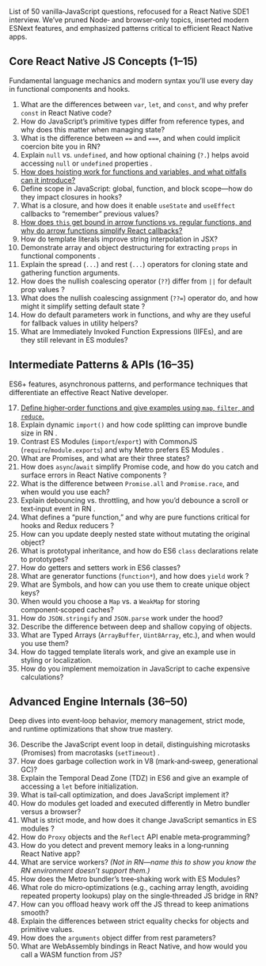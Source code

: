 List of 50 vanilla‑JavaScript questions, refocused for a React Native SDE1 interview. We’ve pruned Node‑ and browser‑only topics, inserted modern ESNext features, and emphasized patterns critical to efficient React Native apps.  

## Core React Native JS Concepts (1–15)  
Fundamental language mechanics and modern syntax you’ll use every day in functional components and hooks.  

1. What are the differences between `var`, `let`, and `const`, and why prefer `const` in React Native code?  
2. How do JavaScript’s primitive types differ from reference types, and why does this matter when managing state?  
3. What is the difference between `==` and `===`, and when could implicit coercion bite you in RN?  
4. Explain `null` vs. `undefined`, and how optional chaining (`?.`) helps avoid accessing `null` or `undefined` properties .  
5. [How does hoisting work for functions and variables, and what pitfalls can it introduce?](https://github.com/subraatakumar/React-Native-Interview-Questions/blob/main/answers/js/hoisting.md)  
6. Define scope in JavaScript: global, function, and block scope—how do they impact closures in hooks?  
7. What is a closure, and how does it enable `useState` and `useEffect` callbacks to “remember” previous values?  
8. [How does `this` get bound in arrow functions vs. regular functions, and why do arrow functions simplify React callbacks?](https://github.com/subraatakumar/React-Native-Interview-Questions/blob/main/answers/js/this_and_arrow_functions.md)
9. How do template literals improve string interpolation in JSX?  
10. Demonstrate array and object destructuring for extracting `props` in functional components .  
11. Explain the spread (`...`) and rest (`...`) operators for cloning state and gathering function arguments.  
12. How does the nullish coalescing operator (`??`) differ from `||` for default prop values ?  
13. What does the nullish coalescing assignment (`??=`) operator do, and how might it simplify setting default state ?  
14. How do default parameters work in functions, and why are they useful for fallback values in utility helpers?  
15. What are Immediately Invoked Function Expressions (IIFEs), and are they still relevant in ES modules?  

## Intermediate Patterns & APIs (16–35)  
ES6+ features, asynchronous patterns, and performance techniques that differentiate an effective React Native developer.  

17. [Define higher‑order functions and give examples using `map`, `filter`, and `reduce`.](https://github.com/subraatakumar/React-Native-Interview-Questions/blob/main/answers/js/higher_order_function.md)  
18. Explain dynamic `import()` and how code splitting can improve bundle size in RN .  
19. Contrast ES Modules (`import`/`export`) with CommonJS (`require`/`module.exports`) and why Metro prefers ES Modules .  
20. What are Promises, and what are their three states?  
21. How does `async`/`await` simplify Promise code, and how do you catch and surface errors in React Native components ?  
22. What is the difference between `Promise.all` and `Promise.race`, and when would you use each?  
23. Explain debouncing vs. throttling, and how you’d debounce a scroll or text‑input event in RN .  
24. What defines a “pure function,” and why are pure functions critical for hooks and Redux reducers ?  
25. How can you update deeply nested state without mutating the original object?  
26. What is prototypal inheritance, and how do ES6 `class` declarations relate to prototypes?  
27. How do getters and setters work in ES6 classes?  
28. What are generator functions (`function*`), and how does `yield` work ?  
29. What are Symbols, and how can you use them to create unique object keys?  
30. When would you choose a `Map` vs. a `WeakMap` for storing component‑scoped caches?  
31. How do `JSON.stringify` and `JSON.parse` work under the hood?  
32. Describe the difference between deep and shallow copying of objects.  
33. What are Typed Arrays (`ArrayBuffer`, `Uint8Array`, etc.), and when would you use them?  
34. How do tagged template literals work, and give an example use in styling or localization.  
35. How do you implement memoization in JavaScript to cache expensive calculations?  

## Advanced Engine Internals (36–50)  
Deep dives into event‑loop behavior, memory management, strict mode, and runtime optimizations that show true mastery.  

36. Describe the JavaScript event loop in detail, distinguishing microtasks (Promises) from macrotasks (`setTimeout`) .  
37. How does garbage collection work in V8 (mark‑and‑sweep, generational GC)? 
38. Explain the Temporal Dead Zone (TDZ) in ES6 and give an example of accessing a `let` before initialization.  
39. What is tail‑call optimization, and does JavaScript implement it?  
40. How do modules get loaded and executed differently in Metro bundler versus a browser?  
41. What is strict mode, and how does it change JavaScript semantics in ES modules ?  
42. How do `Proxy` objects and the `Reflect` API enable meta‑programming?  
43. How do you detect and prevent memory leaks in a long‑running React Native app?  
44. What are service workers? *(Not in RN—name this to show you know the RN environment doesn’t support them.)*  
45. How does the Metro bundler’s tree‑shaking work with ES Modules?  
46. What role do micro‑optimizations (e.g., caching array length, avoiding repeated property lookups) play on the single‑threaded JS bridge in RN?  
47. How can you offload heavy work off the JS thread to keep animations smooth?  
48. Explain the differences between strict equality checks for objects and primitive values.  
49. How does the `arguments` object differ from rest parameters?  
50. What are WebAssembly bindings in React Native, and how would you call a WASM function from JS?  


